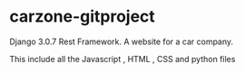 # carzone-gitproject
Django 3.0.7 Rest Framework. A website for a car company.

This include all the Javascript , HTML , CSS and python files 
